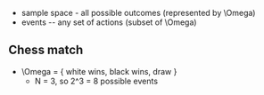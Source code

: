 * sample space - all possible outcomes (represented by \Omega)
* events -- any set of actions (subset of \Omega)

## Chess match
* \Omega = { white wins, black wins, draw }
  * N = 3, so 2^3 = 8 possible events
